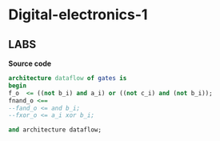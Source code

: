 # Digital-electronics-1
## LABS
**Source code**

```vhdl
architecture dataflow of gates is
begin
f_o  <= ((not b_i) and a_i) or ((not c_i) and (not b_i));
fnand_o <==
--fand_o <= and b_i;
--fxor_o <= a_i xor b_i;

and architecture dataflow;
```
